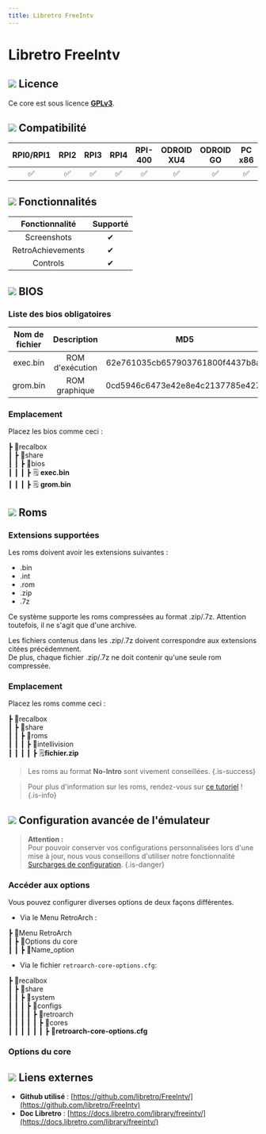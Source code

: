 ```yaml
---
title: Libretro FreeIntv
---
```


# Libretro FreeIntv



## ![](/migration-images/emulateurs/consoles-de-salon/intellivision/gerald-g-parchment-background-or-border-5.svg) Licence

Ce core est sous licence [**GPLv3**](https://github.com/libretro/FreeIntv/blob/master/LICENSE).

## ![](/migration-images/emulateurs/consoles-de-salon/intellivision/compatibility.png) Compatibilité

| RPI0/RPI1 | RPI2 | RPI3 | RPI4 | RPI-400 | ODROID XU4 | ODROID GO | PC x86 | PC X86\_64 |
| :---: | :---: | :---: | :---: | :---: | :---: | :---: | :---: | :---: |
| ✅ | ✅ | ✅ | ✅ | ✅ | ✅ | ✅ | ✅ | ✅ |

## ![](/migration-images/emulateurs/consoles-de-salon/intellivision/cogwheel-145804_640.png) Fonctionnalités

| Fonctionnalité | Supporté |
| :---: | :---: |
| Screenshots | ✔ |
| RetroAchievements | ✔ |
| Controls | ✔ |

## ![](/migration-images/emulateurs/consoles-de-salon/intellivision/tqfp32.svg) BIOS

### Liste des bios obligatoires

| Nom de fichier | Description | MD5 | Fourni |
| :---: | :---: | :---: | :---: |
| exec.bin | ROM d'exécution | 62e761035cb657903761800f4437b8af | ❌ |
| grom.bin | ROM graphique | 0cd5946c6473e42e8e4c2137785e427f | ❌ |

### Emplacement

Placez les bios comme ceci :

┣ 📁recalbox  
┃ ┣ 📁share  
┃ ┃ ┣ 📁bios  
┃ ┃ ┃ ┣ 🗒 **exec.bin**  
┃ ┃ ┃ ┣ 🗒 **grom.bin**  

## ![](/migration-images/emulateurs/consoles-de-salon/intellivision/rom-30098_640.png) Roms

### **Extensions supportées**

Les roms doivent avoir les extensions suivantes :

* .bin
* .int
* .rom
* .zip
* .7z

Ce système supporte les roms compressées au format .zip/.7z. Attention toutefois, il ne s'agit que d'une archive.

Les fichiers contenus dans les .zip/.7z doivent correspondre aux extensions citées précédemment.  
De plus, chaque fichier .zip/.7z ne doit contenir qu'une seule rom compressée.

### **Emplacement**

Placez les roms comme ceci : 

┣ 📁recalbox  
┃ ┣ 📁share  
┃ ┃ ┣ 📁roms  
┃ ┃ ┃ ┣ 📁intellivision  
┃ ┃ ┃ ┃ ┣ 🗒**fichier.zip**  


>Les roms au format **No-Intro** sont vivement conseillées.
{.is-success}


>Pour plus d'information sur les roms, rendez-vous sur [ce tutoriel](/fr/tutoriels/jeux/generalite/les-roms-et-les-isos) !
{.is-info}

## ![](/migration-images/emulateurs/consoles-de-salon/intellivision/hammer-28636_640.png) Configuration avancée de l'émulateur


>**Attention :**  
>Pour pouvoir conserver vos configurations personnalisées lors d'une mise à jour, nous vous conseillons d'utiliser notre fonctionnalité [Surcharges de configuration](/fr/usage-avance/surcharge-de-configuration).
{.is-danger}

### Accéder aux options

Vous pouvez configurer diverses options de deux façons différentes.

* Via le Menu RetroArch :

┣ 📁Menu RetroArch  
┃ ┣ 📁Options du core  
┃ ┃ ┣ 🧩Name\_option  

* Via le fichier `retroarch-core-options.cfg`:

┣ 📁recalbox  
┃ ┣ 📁share  
┃ ┃ ┣ 📁system  
┃ ┃ ┃ ┣ 📁configs  
┃ ┃ ┃ ┃ ┣ 📁retroarch  
┃ ┃ ┃ ┃ ┃ ┣ 📁cores  
┃ ┃ ┃ ┃ ┃ ┃ ┣ 🧩**retroarch-core-options.cfg**  

### Options du core

## ![](/migration-images/emulateurs/consoles-de-salon/intellivision/kisspng-web-development-world-wide-web-computer-icons-webs-world-wide-web-icon-png-5ab05c24477216.4540070115215073642927.png) Liens externes

* **Github utilisé** : [https://github.com/libretro/FreeIntv/](https://github.com/libretro/FreeIntv)
* **Doc Libretro** : [https://docs.libretro.com/library/freeintv/](https://docs.libretro.com/library/freeintv/)

